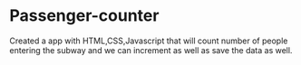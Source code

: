 # Passenger-counter
Created a app with HTML,CSS,Javascript that will count number of people entering the subway and we can increment as well as save the data as well.
